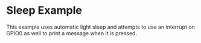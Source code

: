 # Sleep Example

This example uses automatic light sleep and attempts to use an interrupt on
GPIO0 as well to print a message when it is pressed.
